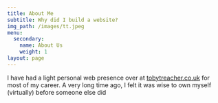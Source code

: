 ```yaml
---
title: About Me
subtitle: Why did I build a website?
img_path: /images/tt.jpeg
menu:
  secondary:
    name: About Us
    weight: 1
layout: page
---
```

I have had a light personal web presence over at [tobytreacher.co.uk](tobytreacher.co.uk) for most of my career.  A very long time ago, I felt it was wise to own myself (virtually) before someone else did
